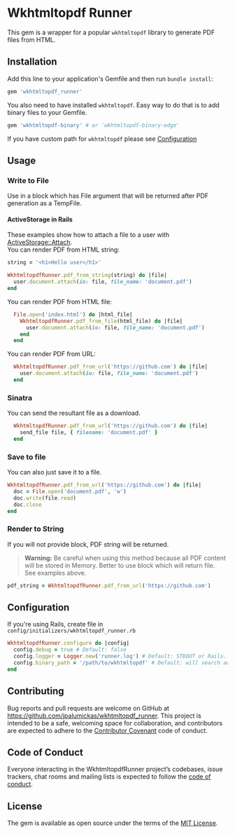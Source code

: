 # Wkhtmltopdf Runner

This gem is a wrapper for a popular `wkhtmltopdf` library to generate PDF files from HTML.

## Installation

Add this line to your application's Gemfile and then run `bundle install`:

```ruby
gem 'wkhtmltopdf_runner'
```

You also need to have installed `wkhtmltopdf`. Easy way to do that is to add binary files to your Gemfile.
```ruby
gem 'wkhtmltopdf-binary' # or 'wkhtmltopdf-binary-edge'
```

If you have custom path for `wkhtmltopdf` please see [Configuration](#configuration)

## Usage

### Write to File

Use in a block which has File argument that will be returned after PDF generation as a TempFile.  

#### ActiveStorage in Rails
These examples show how to attach a file to a user with [ActiveStorage::Attach](https://api.rubyonrails.org/classes/ActiveStorage/Attached/One.html).  
You can render PDF from HTML string:

```rb
string = '<h1>Hello user</h1>'

WkhtmltopdfRunner.pdf_from_string(string) do |file|
  user.document.attach(io: file, file_name: 'document.pdf')
end
```

You can render PDF from HTML file:

```rb
  File.open('index.html') do |html_file|
    WkhtmltopdfRunner.pdf_from_file(html_file) do |file|
      user.document.attach(io: file, file_name: 'document.pdf')
    end
  end
```

You can render PDF from URL:

```rb
  WkhtmltopdfRunner.pdf_from_url('https://github.com') do |file|
    user.document.attach(io: file, file_name: 'document.pdf')
  end
```
### Sinatra

You can send the resultant file as a download.

```rb
  WkhtmltopdfRunner.pdf_from_url('https://github.com') do |file|
    send_file file, { filename: 'document.pdf' }
  end
```

### Save to file
You can also just save it to a file.
```rb
WkhtmltopdfRunner.pdf_from_url('https://github.com') do |file|
  doc = File.open('document.pdf', 'w')
  doc.write(file.read)
  doc.close
end
```
### Render to String

If you will not provide block, PDF string will be returned.

> **Warning:** Be careful when using this method because all PDF content will
> be stored in Memory. Better to use block which will return file. See examples
> above.

```rb
pdf_string = WkhtmltopdfRunner.pdf_from_url('https://github.com')
```

## Configuration

If you're using Rails, create file in `config/initializers/wkhtmltopdf_runner.rb`

```rb
WkhtmltopdfRunner.configure do |config|
  config.debug = true # Default: false
  config.logger = Logger.new('runner.log') # Default: STDOUT or Rails.logger in Rails
  config.binary_path = '/path/to/wkhtmltopdf' # Default: will search automatically in PATH or Gemfile
end
```

## Contributing

Bug reports and pull requests are welcome on GitHub at https://github.com/jpalumickas/wkhtmltopdf_runner. This project is intended to be a safe, welcoming space for collaboration, and contributors are expected to adhere to the [Contributor Covenant](http://contributor-covenant.org) code of conduct.

## Code of Conduct

Everyone interacting in the WkhtmltopdfRunner project’s codebases, issue trackers, chat rooms and mailing lists is expected to follow the [code of conduct](https://github.com/jpalumickas/wkhtmltopdf_runner/blob/master/CODE_OF_CONDUCT.md).

## License

The gem is available as open source under the terms of the [MIT License](https://opensource.org/licenses/MIT).
